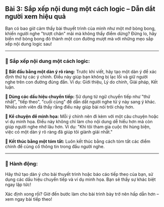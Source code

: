 ## Bài 3: Sắp xếp nội dung một cách logic – Dẫn dắt người xem hiệu quả

Bạn có bao giờ cảm thấy bài thuyết trình của mình như một mớ bòng bong, khiến người nghe "trượt chân" mãi mà không thấy điểm dừng? Đừng lo, hãy biến mớ bòng bong đó thành một con đường mượt mà với những mẹo sắp xếp nội dung logic sau!

---

### 📌 Sắp xếp nội dung một cách logic:

**🔹 Bắt đầu bằng một dàn ý rõ ràng:**
Trước khi viết, hãy tạo một dàn ý để xác định thứ tự các ý chính. Điều này giúp bạn không bị lạc lối và giữ người nghe trên con đường đúng đắn. Ví dụ: Giới thiệu, Lý do chính, Giải pháp, Kết luận.

**🔹 Dùng các dấu hiệu chuyển tiếp:**
Sử dụng từ ngữ chuyển tiếp như "thứ nhất", "tiếp theo", "cuối cùng" để dẫn dắt người nghe từ ý này sang ý khác. Nhiều sinh viên đã thấy rằng điều này giúp bài nói trôi chảy hơn.

**🔹 Kể chuyện để minh họa:**
Mỗi ý chính nên đi kèm với một câu chuyện hoặc ví dụ minh họa. Điều này không chỉ làm cho nội dung dễ hiểu hơn mà còn giúp người nghe nhớ lâu hơn. Ví dụ: "Khi tôi tham gia cuộc thi hùng biện, việc có một dàn ý rõ ràng đã giúp tôi giành giải nhất."

**🔹 Kết thúc bằng một tóm tắt:**
Luôn kết thúc bằng cách tóm tắt các điểm chính để củng cố thông tin trong đầu người nghe.

---

### 🚀 Hành động:

Hãy thử tạo dàn ý cho bài thuyết trình hoặc báo cáo tiếp theo của bạn, sử dụng các dấu hiệu chuyển tiếp và ví dụ minh họa. Bạn sẽ thấy sự khác biệt ngay lập tức!

Xác định xong rồi? Giờ đến bước làm cho bài trình bày trở nên hấp dẫn hơn – xem ngay bài tiếp theo!